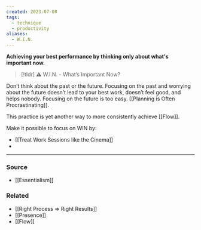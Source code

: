 ```yaml
---
created: 2023-07-08
tags:
  - technique
  - productivity
aliases:
  - W.I.N.
---
```

**Achieving your best performance by thinking only about what's important now.**

> [!tldr] ⚠️ W.I.N. - What’s Important Now?

Don’t think about the past or the future. Focusing on the past and worrying about the future doesn’t lead to your best work, doesn’t feel good, and helps nobody. Focusing on the future is too easy. [[Planning is Often Procrastinating]].

This practice is yet another way to more consistently achieve [[Flow]]. 

Make it possible to focus on WIN by:
- [[Treat Work Sessions like the Cinema]]
- 

---

### Source
- [[Essentialism]]

### Related
- [[Right Process ⇒ Right Results]]
- [[Presence]]
- [[Flow]]